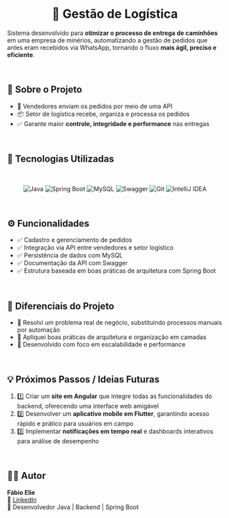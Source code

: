 <h1 align="center">🚚 Gestão de Logística</h1>

<p align="left">
Sistema desenvolvido para <strong>otimizar o processo de entrega de caminhões</strong> em uma empresa de minérios, automatizando a gestão de pedidos que antes eram recebidos via WhatsApp, tornando o fluxo <strong>mais ágil, preciso e eficiente</strong>.
</p>

<br>

<h2>📌 Sobre o Projeto</h2>

<ul>
  <li>📝 Vendedores enviam os pedidos por meio de uma API</li>
  <li>📦 Setor de logística recebe, organiza e processa os pedidos</li>
  <li>✅ Garante maior <strong>controle, integridade e performance</strong> nas entregas</li>
</ul>

<br>

<h2>🚀 Tecnologias Utilizadas</h2>
<br>
<p align="center">
<img src="https://img.shields.io/badge/Java-17-red?style=for-the-badge&logo=java&logoColor=white" alt="Java">
<img src="https://img.shields.io/badge/Spring Boot-3-green?style=for-the-badge&logo=spring&logoColor=white" alt="Spring Boot">
<img src="https://img.shields.io/badge/MySQL-Database-blue?style=for-the-badge&logo=mysql&logoColor=white" alt="MySQL">
<img src="https://img.shields.io/badge/Swagger-OpenAPI-brightgreen?style=for-the-badge&logo=swagger&logoColor=white" alt="Swagger">
<img src="https://img.shields.io/badge/Git-F05032?style=for-the-badge&logo=git&logoColor=white" alt="Git">
<img src="https://img.shields.io/badge/IntelliJ IDEA-000000?style=for-the-badge&logo=intellij-idea&logoColor=white" alt="IntelliJ IDEA">
</p>

<br>

<h2>⚙️ Funcionalidades</h2>

<ul>
  <li>✅ Cadastro e gerenciamento de pedidos</li>
  <li>✅ Integração via API entre vendedores e setor logístico</li>
  <li>✅ Persistência de dados com MySQL</li>
  <li>✅ Documentação da API com Swagger</li>
  <li>✅ Estrutura baseada em boas práticas de arquitetura com Spring Boot</li>
</ul>

<br>

<h2>🌟 Diferenciais do Projeto</h2>

<ul>
  <li>🔹 Resolvi um problema real de negócio, substituindo processos manuais por automação</li>
  <li>🔹 Apliquei boas práticas de arquitetura e organização em camadas</li>
  <li>🔹 Desenvolvido com foco em escalabilidade e performance</li>
</ul>

<br>

<h2>💡 Próximos Passos / Ideias Futuras</h2>

<ol>
  <li>1️⃣ Criar um <strong>site em Angular</strong> que integre todas as funcionalidades do backend, oferecendo uma interface web amigável</li>
  <li>2️⃣ Desenvolver um <strong>aplicativo mobile em Flutter</strong>, garantindo acesso rápido e prático para usuários em campo</li>
  <li>3️⃣ Implementar <strong>notificações em tempo real</strong> e dashboards interativos para análise de desempenho</li>
</ol>

<br>

<h2>👨‍💻 Autor</h2>

<p>
<strong>Fábio Elie</strong><br>
🔗 <a href="https://www.linkedin.com/in/fabio-elie">LinkedIn</a><br>
📌 Desenvolvedor Java | Backend | Spring Boot
</p>
